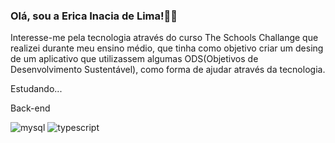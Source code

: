 ### Olá, sou a Erica Inacia de Lima!👋😊

 Interesse-me pela tecnologia através do curso The Schools Challange que realizei durante meu ensino médio, que tinha como objetivo criar um desing  de um aplicativo que utilizassem algumas ODS(Objetivos de Desenvolvimento Sustentável), como forma de ajudar através da tecnologia.

Estudando...

Back-end

![mysql](https://user-images.githubusercontent.com/98967783/174158689-1042978a-82c2-47bf-b609-76087f171692.png)       ![typescript](https://user-images.githubusercontent.com/98967783/174158719-d24422fd-5d90-4afc-8775-37ef6083b465.png)
